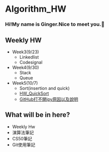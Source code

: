 






# Algorithm_HW

### Hi!My name is Ginger.Nice to meet you.:rabbit: 

## Weekly HW
- Week3(9/23)
    - Linkedlist
    - Codesignal
- Week4(9/30)
    - Stack
    - Queue
- Week5(10/7)
    - Sort(insertion and quick)
    - [HW_QuickSort](https://github.com/fanginger/Algorithm_HW/blob/master/WEEK5/HW_QuickSort%20.ipynb)
    - [GitHub打不開ipy原因以及說明]()

## What will be in here?
- Weekly Hw
- 演算法筆記
- CS50筆記
- Git使用筆記






